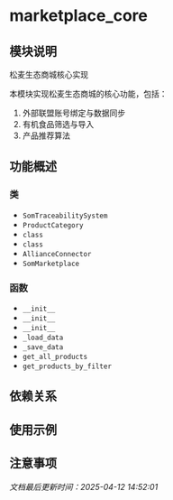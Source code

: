 # marketplace_core

## 模块说明
松麦生态商城核心实现

本模块实现松麦生态商城的核心功能，包括：
1. 外部联盟账号绑定与数据同步
2. 有机食品筛选与导入
3. 产品推荐算法

## 功能概述

### 类

- `SomTraceabilitySystem`
- `ProductCategory`
- `class`
- `class`
- `AllianceConnector`
- `SomMarketplace`

### 函数

- `__init__`
- `__init__`
- `__init__`
- `_load_data`
- `_save_data`
- `get_all_products`
- `get_products_by_filter`

## 依赖关系

## 使用示例

## 注意事项

*文档最后更新时间：2025-04-12 14:52:01*